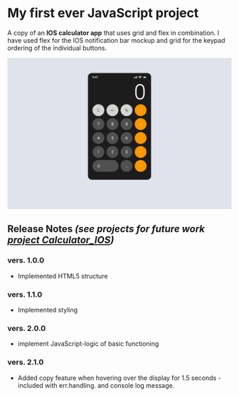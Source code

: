 # My first ever JavaScript project

A copy of an **IOS calculator app** that uses grid and flex in combination. I have used flex for the IOS notification bar mockup and grid for the keypad ordering of the individual buttons.

![preview of a IOS calculator clone](/Design/SnapShot.jpg)

## Release Notes **_(see projects for future work [project Calculator_IOS](https://github.com/users/LegendaryQuill/projects/2))_**

### vers. 1.0.0

- Implemented HTML5 structure

### vers. 1.1.0

- Implemented styling

### vers. 2.0.0

- implement JavaScript-logic of basic functioning

### vers. 2.1.0

- Added copy feature when hovering over the display for 1.5 seconds - included with err.handling. and console log message.
